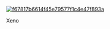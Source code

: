 [![f67817b6614f45e79577f1c4e47f893a](https://github.com/user-attachments/assets/793fa4f8-cc1a-4014-a010-42f3210f611a)]()


Xeno

